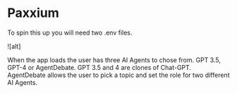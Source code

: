 # Paxxium

To spin this up you will need two .env files.

![alt]

When the app loads the user has three AI Agents to chose from. GPT 3.5, GPT-4 or AgentDebate. GPT 3.5 and 4 are clones of Chat-GPT. AgentDebate allows the user to pick a topic and set the role for two different AI Agents.
